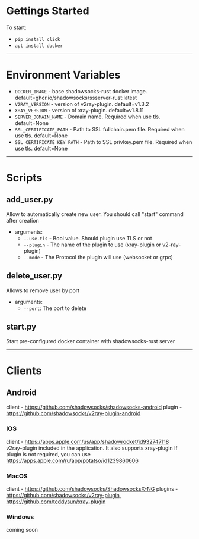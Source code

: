 # Gettings Started

To start:
- ```pip install click```
- ```apt install docker```
***

# Environment Variables
- ```DOCKER_IMAGE``` - base shadowsocks-rust docker image. default=ghcr.io/shadowsocks/ssserver-rust:latest
- ```V2RAY_VERSION``` - version of v2ray-plugin. default=v1.3.2
- ```XRAY_VERSION``` - version of xray-plugin. default=v1.8.11
- ```SERVER_DOMAIN_NAME``` - Domain name. Required when use tls. default=None
- ```SSL_CERTIFICATE_PATH``` - Path to SSL fullchain.pem file. Required when use tls. default=None
- ```SSL_CERTIFICATE_KEY_PATH``` - Path to SSL privkey.pem file. Required when use tls. default=None
***

# Scripts

## add_user.py
Allow to automatically create new user. You should call "start" command after creation
  - arguments: 
    * ```--use-tls``` - Bool value. Should plugin use TLS or not
    * ```--plugin``` - The name of the plugin to use (xray-plugin or v2-ray-plugin)
    * ```--mode``` - The Protocol the plugin will use (websocket or grpc)
## delete_user.py
Allows to remove user by port
  - arguments:
    * ```--port```: The port to delete
## start.py
Start pre-configured docker container with shadowsocks-rust server
***

# Clients
## Android
client - https://github.com/shadowsocks/shadowsocks-android
plugin - https://github.com/shadowsocks/v2ray-plugin-android

### IOS
client - https://apps.apple.com/us/app/shadowrocket/id932747118 \
v2ray-plugin included in the application. It also supports xray-plugin
If plugin is not required, you can use https://apps.apple.com/ru/app/potatso/id1239860606

### MacOS
client - https://github.com/shadowsocks/ShadowsocksX-NG
plugins - https://github.com/shadowsocks/v2ray-plugin, https://github.com/teddysun/xray-plugin

### Windows
coming soon